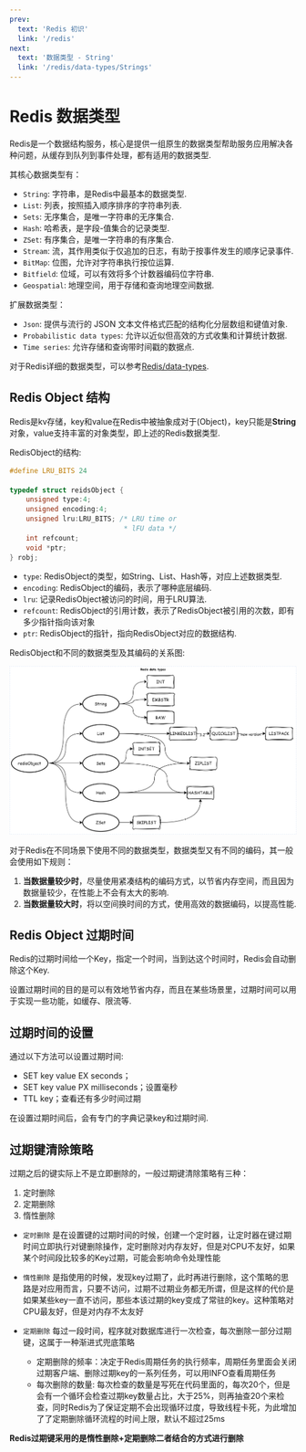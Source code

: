 ```yaml
---
prev:
  text: 'Redis 初识'
  link: '/redis'
next:
  text: '数据类型 - String'
  link: '/redis/data-types/Strings'
---
```

# Redis 数据类型 <Badge type="tip" text="Redis Data Types" />

Redis是一个数据结构服务，核心是提供一组原生的数据类型帮助服务应用解决各种问题，从缓存到队列到事件处理，都有适用的数据类型.

其核心数据类型有：
- `String`: 字符串，是Redis中最基本的数据类型.
- `List`: 列表，按照插入顺序排序的字符串列表.
- `Sets`: 无序集合，是唯一字符串的无序集合.
- `Hash`: 哈希表，是字段-值集合的记录类型.
- `ZSet`: 有序集合，是唯一字符串的有序集合.
- `Stream`: 流，其作用类似于仅追加的日志，有助于按事件发生的顺序记录事件.
- `BitMap`: 位图，允许对字符串执行按位运算.
- `Bitfield`: 位域，可以有效将多个计数器编码位字符串.
- `Geospatial`: 地理空间，用于存储和查询地理空间数据.

扩展数据类型：
- `Json`: 提供与流行的 JSON 文本文件格式匹配的结构化分层数组和键值对象.
- `Probabilistic data types`: 允许以近似但高效的方式收集和计算统计数据.
- `Time series`: 允许存储和查询带时间戳的数据点.

对于Redis详细的数据类型，可以参考[Redis/data-types](https://redis.io/docs/latest/develop/data-types/).

## Redis Object 结构

Redis是kv存储，key和value在Redis中被抽象成对于(Object)，key只能是**String**对象，value支持丰富的对象类型，即上述的Redis数据类型.

RedisObject的结构:
```c
#define LRU_BITS 24

typedef struct reidsObject {
    unsigned type:4;
    unsigned encoding:4;
    unsigned lru:LRU_BITS; /* LRU time or
                            * lFU data */
    int refcount;
    void *ptr;
} robj;
```

- `type`: RedisObject的类型，如String、List、Hash等，对应上述数据类型.
- `encoding`: RedisObject的编码，表示了哪种底层编码.
- `lru`: 记录RedisObject被访问的时间，用于LRU算法.
- `refcount`: RedisObject的引用计数，表示了RedisObject被引用的次数，即有多少指针指向该对象
- `ptr`: RedisObject的指针，指向RedisObject对应的数据结构.

RedisObject和不同的数据类型及其编码的关系图:

![redisObject-dependence](../../public/redis/redis-object-not.drawio.svg)

对于Redis在不同场景下使用不同的数据类型，数据类型又有不同的编码，其一般会使用如下规则：

  1. **当数据量较少时**，尽量使用紧凑结构的编码方式，以节省内存空间，而且因为数据量较少，在性能上不会有太大的影响.
  2. **当数据量较大时**，将以空间换时间的方式，使用高效的数据编码，以提高性能.

## Redis Object 过期时间

Redis的过期时间给一个Key，指定一个时间，当到达这个时间时，Redis会自动删除这个Key.

设置过期时间的目的是可以有效地节省内存，而且在某些场景里，过期时间可以用于实现一些功能，如缓存、限流等.

## 过期时间的设置

通过以下方法可以设置过期时间:
- SET key value EX seconds；
- SET key value PX milliseconds；设置毫秒
- TTL key；查看还有多少时间过期

在设置过期时间后，会有专门的字典记录key和过期时间.

## 过期键清除策略

过期之后的键实际上不是立即删除的，一般过期键清除策略有三种：
1. 定时删除
2. 定期删除
3. 惰性删除

- `定时删除`
是在设置键的过期时间的时候，创建一个定时器，让定时器在键过期时间立即执行对键删除操作，定时删除对内存友好，但是对CPU不友好，如果某个时间段比较多的Key过期，可能会影响命令处理性能

- `惰性删除`
是指使用的时候，发现key过期了，此时再进行删除，这个策略的思路是对应用而言，只要不访问，过期不过期业务都无所谓，但是这样的代价是如果某些key一直不访问，那些本该过期的key变成了常驻的key。这种策略对CPU最友好，但是对内存不太友好

- `定期删除`
每过一段时间，程序就对数据库进行一次检查，每次删除一部分过期键，这属于一种渐进式兜底策略
  - 定期删除的频率：决定于Redis周期任务的执行频率，周期任务里面会关闭过期客户端、删除过期key的一系列任务，可以用INFO查看周期任务
  - 每次删除的数量: 每次检查的数量是写死在代码里面的，每次20个，但是会有一个循环会检查过期key数量占比，大于25%，则再抽查20个来检查，同时Redis为了保证定期不会出现循环过度，导致线程卡死，为此增加了了定期删除循环流程的时间上限，默认不超过25ms

**Redis过期键采用的是惰性删除+定期删除二者结合的方式进行删除**